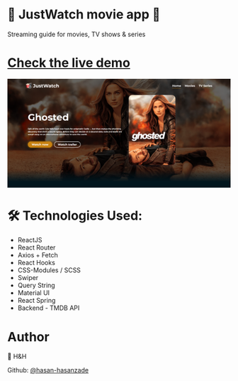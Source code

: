 # 🎥 JustWatch movie app 🎥

Streaming guide for movies, TV shows & series

# [Check the live demo](https://just-watch-react-app.vercel.app/)

![](https://github.com/hasan-hasanzade/just-watch-react-app/blob/main/src/assets/intro.png)

# 🛠 Technologies Used:

+ ReactJS
+ React Router
+ Axios + Fetch
+ React Hooks
+ CSS-Modules / SCSS
+ Swiper
+ Query String
+ Material UI
+ React Spring
+ Backend - TMDB API

# Author

 👤 H&H
 
 Github: [@hasan-hasanzade](https://github.com/hasan-hasanzade)
